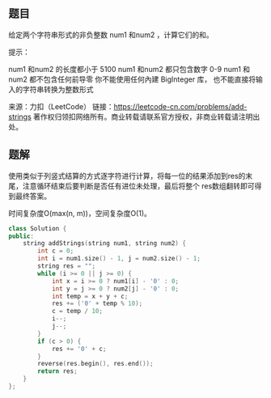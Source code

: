 ## 题目

给定两个字符串形式的非负整数 num1 和num2 ，计算它们的和。

 

提示：

num1 和num2 的长度都小于 5100
num1 和num2 都只包含数字 0-9
num1 和num2 都不包含任何前导零
你不能使用任何內建 BigInteger 库， 也不能直接将输入的字符串转换为整数形式

来源：力扣（LeetCode）
链接：https://leetcode-cn.com/problems/add-strings
著作权归领扣网络所有。商业转载请联系官方授权，非商业转载请注明出处。

## 题解

使用类似于列竖式结算的方式逐字符进行计算，将每一位的结果添加到res的末尾，注意循环结束后要判断是否任有进位未处理，最后将整个 res数组翻转即可得到最终答案。

时间复杂度O(max(n, m))，空间复杂度O(1)。

```c++
class Solution {
public:
    string addStrings(string num1, string num2) {
        int c = 0;
        int i = num1.size() - 1, j = num2.size() - 1;
        string res = "";
        while (i >= 0 || j >= 0) {
            int x = i >= 0 ? num1[i] - '0' : 0;
            int y = j >= 0 ? num2[j] - '0' : 0;
            int temp = x + y + c;
            res += ('0' + temp % 10);
            c = temp / 10;
            i--;
            j--;
        }
        if (c > 0) {
            res += '0' + c;
        }
        reverse(res.begin(), res.end());
        return res;
    }
};
```

